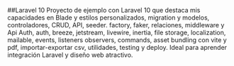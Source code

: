 ##Laravel 10
Proyecto de ejemplo con Laravel 10 que destaca mis capacidades en Blade y estilos personalizados, migration y modelos, controladores, CRUD, API, seeder. factory, faker, relaciones, middleware y Api Auth, auth, breeze, jetstream, livewire, inertia, file storage, localization, mailable, events, listeners observers, commands, asset bundling con vite y pdf, importar-exportar csv, utilidades, testing y deploy. Ideal para aprender integración Laravel y diseño web atractivo.
